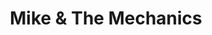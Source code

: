 ---
title: "Mike & The Mechanics"
summary: "Formed : 1985 // United Kingdom Mike & The Mechanics started off as a side project for Mike Rutherford during a hiatus from Genesis. He started writing songs with Chris Neil and B.A. Robertson after writing and recording two solo albums on his own. The first Mike + The Mechanics album released in 1985 yielded three hits with \"Silent Running\", \"All I Need Is A Miracle\" and \"Taken In.\" From there, the Mechanics have released eight albums, including Living Years. That album's title track hit #1 in the U.S. **BAND LINEUP:** Mike Rutherford : Guitar, bass Paul Carrack : Vocals, keyboards, guitar, drums Paul Young : Vocals, percussion Peter Van Hooke : Drums Adrian Lee : Keyboards Gary Wallis : Drums Andrew Roachford Tim Howar"
image: "mike-the-mechanics.jpg"
apple_music_artist_url: "https://music.apple.com/gb/artist/mike-the-mechanics/14556527"
wikipedia_url: "none"
---